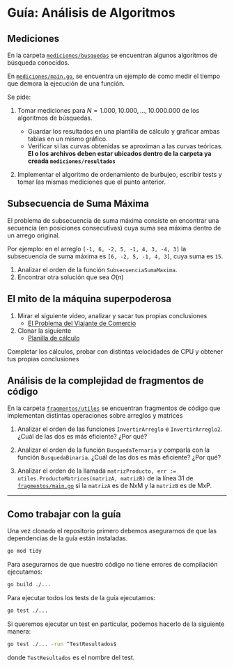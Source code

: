 # Guía: Análisis de Algoritmos

## Mediciones

En la carpeta [`mediciones/busquedas`](./mediciones/busquedas) se encuentran algunos algoritmos de búsqueda conocidos.

En [`mediciones/main.go`](./mediciones/main.go), se encuentra un ejemplo de como medir el tiempo que demora la ejecución de una función.

Se pide:

1. Tomar mediciones para $N = 1.000, 10.000, \dots, 10.000.000$ de los algoritmos de búsquedas.

   - Guardar los resultados en una plantilla de cálculo y graficar ambas tablas en un mismo gráfico.
   - Verificar si las curvas obtenidas se aproximan a las curvas teóricas. **El o los archivos deben estar ubicados dentro de la carpeta ya creada `mediciones/resultados`**

2. Implementar el algoritmo de ordenamiento de burbujeo, escribir tests y tomar las mismas mediciones que el punto anterior.

## Subsecuencia de Suma Máxima

El problema de subsecuencia de suma máxima consiste en encontrar una secuencia (en posiciones consecutivas) cuya suma sea máxima dentro de un arrego original.

Por ejemplo: en el arreglo `[-1, 6, -2, 5, -1, 4, 3, -4, 3]` la subsecuencia de suma máxima es `[6, -2, 5, -1, 4, 3]`, cuya suma es `15`.

1. Analizar el orden de la función `SubsecuenciaSumaMaxima`.
2. Encontrar otra solución que sea $O(n)$

## El mito de la máquina superpoderosa

1. Mirar el siguiente video, analizar y sacar tus propias conclusiones
   - [El Problema del Viajante de Comercio](https://www.youtube.com/watch?v=oSPkod-M6Gc)
2. Clonar la siguiente
   - [Planilla de cálculo](https://docs.google.com/spreadsheets/d/1i1jjbYdJ63bpxtnJy2ZiMYXDjYz4bIOcJqGDrb1qE1g/copy)

Completar los cálculos, probar con distintas velocidades de CPU y obtener tus propias conclusiones

## Análisis de la complejidad de fragmentos de código

En la carpeta [`fragmentos/utiles`](./fragmentos/utiles) se encuentran fragmentos de código que implementan distintas operaciones sobre arreglos y matrices

1. Analizar el orden de las funciones `InvertirArreglo` e `InvertirArreglo2`. ¿Cuál de las dos es más eficiente? ¿Por qué?

2. Analizar el orden de la función `BusquedaTernaria` y comparla con la función `BusquedaBinaria`. ¿Cuál de las dos es más eficiente? ¿Por qué?

3. Analizar el orden de la llamada `matrizProducto, err := utiles.ProductoMatrices(matrizA, matrizB)` de la línea 31 de [`fragmentos/main.go`](./fragmentos/main.go) si la `matrizA` es de NxM y la `matrizB` es de MxP.

---

## Como trabajar con la guía

Una vez clonado el repositorio primero debemos asegurarnos de que las dependencias de la guía están instaladas.

```bash
go mod tidy
```

Para asegurarnos de que nuestro código no tiene errores de compilación ejecutamos:

```bash
go build ./...
```

Para ejecutar todos los tests de la guía ejecutamos:

```bash
go test ./...
```

Si queremos ejecutar un test en particular, podemos hacerlo de la siguiente manera:

```bash
go test ./... -run ^TestResultados$
```

donde `TestResultados` es el nombre del test.
